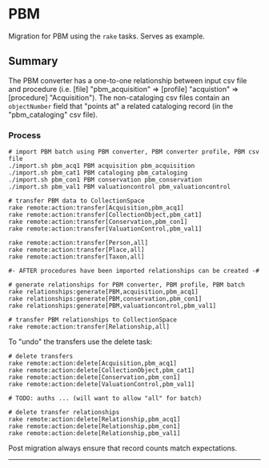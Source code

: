 # PBM

Migration for PBM using the `rake` tasks. Serves as example.

## Summary

The PBM converter has a one-to-one relationship between input csv file and procedure (i.e. [file] "pbm_acquisition" => [profile] "acquistion" => [procedure] "Acquisition"). The non-cataloging csv files contain an `objectNumber` field that "points at" a related cataloging record (in the "pbm_cataloging" csv file).

### Process

```
# import PBM batch using PBM converter, PBM converter profile, PBM csv file
./import.sh pbm_acq1 PBM acquisition pbm_acquisition
./import.sh pbm_cat1 PBM cataloging pbm_cataloging
./import.sh pbm_con1 PBM conservation pbm_conservation
./import.sh pbm_val1 PBM valuationcontrol pbm_valuationcontrol

# transfer PBM data to CollectionSpace
rake remote:action:transfer[Acquisition,pbm_acq1]
rake remote:action:transfer[CollectionObject,pbm_cat1]
rake remote:action:transfer[Conservation,pbm_con1]
rake remote:action:transfer[ValuationControl,pbm_val1]

rake remote:action:transfer[Person,all]
rake remote:action:transfer[Place,all]
rake remote:action:transfer[Taxon,all]

#- AFTER procedures have been imported relationships can be created -#

# generate relationships for PBM converter, PBM profile, PBM batch
rake relationships:generate[PBM,acquisition,pbm_acq1]
rake relationships:generate[PBM,conservation,pbm_con1]
rake relationships:generate[PBM,valuationcontrol,pbm_val1]

# transfer PBM relationships to CollectionSpace
rake remote:action:transfer[Relationship,all]
```

To "undo" the transfers use the delete task:

```
# delete transfers
rake remote:action:delete[Acquisition,pbm_acq1]
rake remote:action:delete[CollectionObject,pbm_cat1]
rake remote:action:delete[Conservation,pbm_con1]
rake remote:action:delete[ValuationControl,pbm_val1]

# TODO: auths ... (will want to allow "all" for batch)

# delete transfer relationships
rake remote:action:delete[Relationship,pbm_acq1]
rake remote:action:delete[Relationship,pbm_con1]
rake remote:action:delete[Relationship,pbm_val1]
```

Post migration always ensure that record counts match expectations.

---